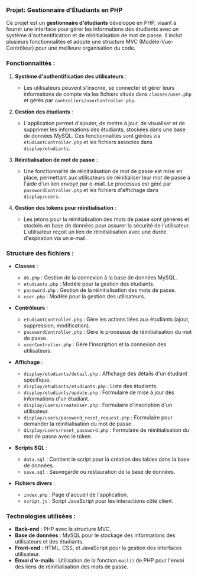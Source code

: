 ### Projet: Gestionnaire d'Étudiants en PHP

Ce projet est un **gestionnaire d'étudiants** développé en PHP, visant à fournir une interface pour gérer les informations des étudiants avec un système d'authentification et de réinitialisation de mot de passe. Il inclut plusieurs fonctionnalités et adopte une structure MVC (Modèle-Vue-Contrôleur) pour une meilleure organisation du code.

### Fonctionnalités :
1. **Système d'authentification des utilisateurs** :
   - Les utilisateurs peuvent s'inscrire, se connecter et gérer leurs informations de compte via les fichiers situés dans `classes/user.php` et gérés par `controllers/userController.php`.
   
2. **Gestion des étudiants** :
   - L'application permet d'ajouter, de mettre à jour, de visualiser et de supprimer les informations des étudiants, stockées dans une base de données MySQL. Ces fonctionnalités sont gérées via `etudiantController.php` et les fichiers associés dans `display/etudiants`.
   
3. **Réinitialisation de mot de passe** :
   - Une fonctionnalité de réinitialisation de mot de passe est mise en place, permettant aux utilisateurs de réinitialiser leur mot de passe à l'aide d'un lien envoyé par e-mail. Le processus est géré par `passwordController.php` et les fichiers d'affichage dans `display/users`.
   
4. **Gestion des tokens pour réinitialisation** :
   - Les jetons pour la réinitialisation des mots de passe sont générés et stockés en base de données pour assurer la sécurité de l'utilisateur. L'utilisateur reçoit un lien de réinitialisation avec une durée d'expiration via un e-mail.

### Structure des fichiers :
- **Classes** :
   - `db.php` : Gestion de la connexion à la base de données MySQL.
   - `etudiants.php` : Modèle pour la gestion des étudiants.
   - `password.php` : Gestion de la réinitialisation des mots de passe.
   - `user.php` : Modèle pour la gestion des utilisateurs.
   
- **Contrôleurs** :
   - `etudiantController.php` : Gère les actions liées aux étudiants (ajout, suppression, modification).
   - `passwordController.php` : Gère le processus de réinitialisation du mot de passe.
   - `userController.php` : Gère l'inscription et la connexion des utilisateurs.

- **Affichage** :
   - `display/etudiants/detail.php` : Affichage des détails d'un étudiant spécifique.
   - `display/etudiants/etudiants.php` : Liste des étudiants.
   - `display/etudiants/update.php` : Formulaire de mise à jour des informations d'un étudiant.
   - `display/users/createUser.php` : Formulaire d'inscription d'un utilisateur.
   - `display/users/password_reset_request.php` : Formulaire pour demander la réinitialisation du mot de passe.
   - `display/users/reset_password.php` : Formulaire de réinitialisation du mot de passe avec le token.

- **Scripts SQL** :
   - `data.sql` : Contient le script pour la création des tables dans la base de données.
   - `save.sql` : Sauvegarde ou restauration de la base de données.

- **Fichiers divers** :
   - `index.php` : Page d'accueil de l'application.
   - `script.js` : Script JavaScript pour les interactions côté client.

### Technologies utilisées :
- **Back-end** : PHP avec la structure MVC.
- **Base de données** : MySQL pour le stockage des informations des utilisateurs et des étudiants.
- **Front-end** : HTML, CSS, et JavaScript pour la gestion des interfaces utilisateur.
- **Envoi d'e-mails** : Utilisation de la fonction `mail()` de PHP pour l'envoi des liens de réinitialisation des mots de passe.


